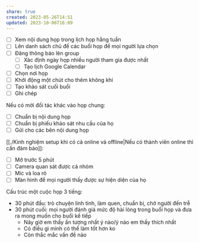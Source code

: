 ```yaml
---
share: true
created: 2023-05-26T14:51
updated: 2023-10-06T16:09
---
```

- [ ] Xem nội dung họp trong lịch họp hằng tuần
- [ ] Lên danh sách chủ đề các buổi họp để mọi người lựa chọn
- [ ] Đăng thông báo lên group
	- [ ] Xác định ngày họp nhiều người tham gia được nhất
    - [ ] Tạo lịch Google Calendar
- [ ] Chọn nơi họp
- [ ] Khởi động một chút cho thêm không khí
- [ ] Tạo khảo sát cuối buổi
- [ ] Ghi chép

Nếu có mời đối tác khác vào họp chung:
- [ ] Chuẩn bị nội dung họp
- [ ] Chuẩn bị phiếu khảo sát nhu cầu của họ
- [ ] Gửi cho các bên nội dung họp

[[./Kinh nghiệm setup khi có cả online và offline|Nếu có thành viên online thì cần đảm bảo]]:
- [ ] Mở trước 5 phút
- [ ] Camera quan sát được cả nhóm
- [ ] Mic và loa rõ
- [ ] Màn hình để mọi người thấy được sự hiện diện của họ

Cấu trúc một cuộc họp 3 tiếng:
- 30 phút đầu: trò chuyện linh tinh, làm quen, chuẩn bị, chờ người đến trễ
- 30 phút cuối: mọi người đánh giá mức độ hài lòng trong buổi họp và đưa ra mong muốn cho buổi kế tiếp
	- Nãy giờ em thấy ấn tượng nhất ý nào/ý nào em thấy thích nhất
	- Có điều gì mình có thể làm tốt hơn ko
	- Còn thắc mắc vấn đề nào
